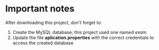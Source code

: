 # Important notes
After downloading this project, don't forget to:
  1. Create the MySQL database; this project used one named *exam*
  2. Update the file **aplication.properties** with the correct credentials to access the created database
